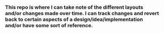 ### This repo is where I can take note of the different layouts and/or changes made over time. I can track changes and revert back to certain aspects of a design/idea/implementation and/or have some sort of reference.
